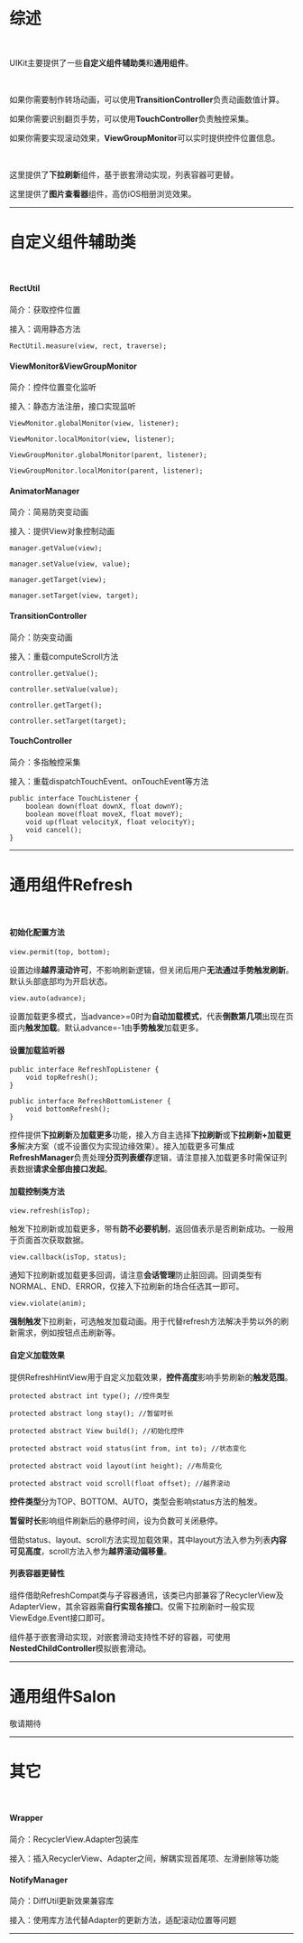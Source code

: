# 综述

<br>

UIKit主要提供了一些**自定义组件辅助类**和**通用组件**。

<br>

如果你需要制作转场动画，可以使用**TransitionController**负责动画数值计算。

如果你需要识别翻页手势，可以使用**TouchController**负责触控采集。

如果你需要实现滚动效果，**ViewGroupMonitor**可以实时提供控件位置信息。

<br>

这里提供了**下拉刷新**组件，基于嵌套滑动实现，列表容器可更替。

这里提供了**图片查看器**组件，高仿iOS相册浏览效果。

***

# 自定义组件辅助类

<br>

#### RectUtil

简介：获取控件位置

接入：调用静态方法

`RectUtil.measure(view, rect, traverse);`

#### ViewMonitor&ViewGroupMonitor

简介：控件位置变化监听

接入：静态方法注册，接口实现监听

`ViewMonitor.globalMonitor(view, listener);`

`ViewMonitor.localMonitor(view, listener);`

`ViewGroupMonitor.globalMonitor(parent, listener);`

`ViewGroupMonitor.localMonitor(parent, listener);`

#### AnimatorManager

简介：简易防突变动画

接入：提供View对象控制动画

`manager.getValue(view);`

`manager.setValue(view, value);`

`manager.getTarget(view);`

`manager.setTarget(view, target);`

#### TransitionController

简介：防突变动画

接入：重载computeScroll方法

`controller.getValue();`

`controller.setValue(value);`

`controller.getTarget();`

`controller.setTarget(target);`

#### TouchController

简介：多指触控采集

接入：重载dispatchTouchEvent、onTouchEvent等方法

    public interface TouchListener {
        boolean down(float downX, float downY);
        boolean move(float moveX, float moveY);
        void up(float velocityX, float velocityY);
        void cancel();
    }

***

# 通用组件Refresh

<br>

#### 初始化配置方法

`view.permit(top, bottom);`

设置边缘**越界滚动许可**，不影响刷新逻辑，但关闭后用户**无法通过手势触发刷新**。默认头部底部均为开启状态。

`view.auto(advance);`

设置加载更多模式，当advance>=0时为**自动加载模式**，代表**倒数第几项**出现在页面内**触发加载**。默认advance=-1由**手势触发**加载更多。

#### 设置加载监听器

    public interface RefreshTopListener {
        void topRefresh();
    }

    public interface RefreshBottomListener {
        void bottomRefresh();
    }

控件提供**下拉刷新**及**加载更多**功能，接入方自主选择**下拉刷新**或**下拉刷新+加载更多**解决方案（或不设置仅为实现边缘效果）。接入加载更多可集成**RefreshManager**负责处理**分页列表缓存**逻辑，请注意接入加载更多时需保证列表数据**请求全部由接口发起**。

#### 加载控制类方法

`view.refresh(isTop);`

触发下拉刷新或加载更多，带有**防不必要机制**，返回值表示是否刷新成功。一般用于页面首次获取数据。

`view.callback(isTop, status);`

通知下拉刷新或加载更多回调，请注意**会话管理**防止脏回调。回调类型有NORMAL、END、ERROR，仅接入下拉刷新的场合任选其一即可。

`view.violate(anim);`

**强制触发**下拉刷新，可选触发加载动画。用于代替refresh方法解决手势以外的刷新需求，例如按钮点击刷新等。

#### 自定义加载效果

提供RefreshHintView用于自定义加载效果，**控件高度**影响手势刷新的**触发范围**。

    protected abstract int type(); //控件类型

    protected abstract long stay(); //暂留时长

    protected abstract View build(); //初始化控件

    protected abstract void status(int from, int to); //状态变化

    protected abstract void layout(int height); //布局变化

    protected abstract void scroll(float offset); //越界滚动

**控件类型**分为TOP、BOTTOM、AUTO，类型会影响status方法的触发。

**暂留时长**影响组件刷新后的悬停时间，设为负数可关闭悬停。

借助status、layout、scroll方法实现加载效果，其中layout方法入参为列表**内容可见高度**，scroll方法入参为**越界滚动偏移量**。

#### 列表容器更替性

组件借助RefreshCompat类与子容器通讯，该类已内部兼容了RecyclerView及AdapterView，其余容器需**自行实现各接口**。仅需下拉刷新时一般实现ViewEdge.Event接口即可。

组件基于嵌套滑动实现，对嵌套滑动支持性不好的容器，可使用**NestedChildController**模拟嵌套滑动。

***

# 通用组件Salon

敬请期待

***

# 其它

<br>

#### Wrapper

简介：RecyclerView.Adapter包装库

接入：插入RecyclerView、Adapter之间，解耦实现首尾项、左滑删除等功能

#### NotifyManager

简介：DiffUtil更新效果兼容库

接入：使用库方法代替Adapter的更新方法，适配滚动位置等问题

***
